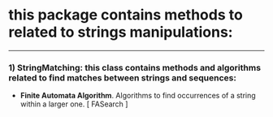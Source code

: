 # this package contains methods to related to strings manipulations:

___	

### 1) StringMatching: this class contains methods and algorithms related to find matches between strings and sequences:

-	**Finite Automata Algorithm**. Algorithms to find occurrences of a string within a larger one. [ FASearch ]